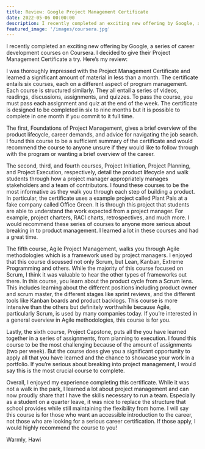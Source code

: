 ```yaml
---
title: Review: Google Project Management Certificate
date: 2022-05-06 00:00:00
description: I recently completed an exciting new offering by Google, a series of career development courses on Coursera. I decided to give their Project Management Certificate a try. 
featured_image: '/images/coursera.jpg'
---
```


I recently completed an exciting new offering by Google, a series of career development courses on Coursera. I decided to give their Project Management Certificate a try. Here’s my review:

I was thoroughly impressed with the Project Management Certificate and learned a significant amount of material in less than a month. The certificate entails six courses, each on a different aspect of program management. Each course is structured similarly. They all entail a series of videos, readings, discussions, assignments, and quizzes. To pass the course, you must pass each assignment and quiz at the end of the week. The certificate is designed to be completed in six to nine months but it is possible to complete in one month if you commit to it full time.

The first, Foundations of Project Management, gives a brief overview of the product lifecycle, career demands, and advice for navigating the job search. I found this course to be a sufficient summary of the certificate and would recommend the course to anyone unsure if they would like to follow through with the program or wanting a brief overview of the career.

The second, third, and fourth courses, Project Initiation, Project Planning, and Project Execution, respectively, detail the product lifecycle and walk students through how a project manager appropriately manages stakeholders and a team of contributors. I found these courses to be the most informative as they walk you through each step of building a product. In particular, the certificate uses a example project called Plant Pals at a fake company called Office Green. It is through this project that students are able to understand the work expected from a project manager. For example, project charters, RACI charts, retrospectives, and much more. I would recommend these series of courses to anyone more serious about breaking in to product management. I learned a lot in these courses and had a great time.

The fifth course, Agile Project Management, walks you through Agile methodologies which is a framework used by project managers. I enjoyed that this course discussed not only Scrum, but Lean, Kanban, Extreme Programming and others. While the majority of this course focused on Scrum, I think it was valuable to hear the other types of frameworks out there. In this course, you learn about the product cycle from a Scrum lens. This includes learning about the different positions including product owner and scrum master, the different stages like sprint reviews, and the different tools like Kanban boards and product backlogs. This course is more intensive than the others but definitely worthwhile because Agile, particularly Scrum, is used by many companies today. If you’re interested in a general overview in Agile methodologies, this course is for you.

Lastly, the sixth course, Project Capstone, puts all the you have learned together in a series of assignments, from planning to execution. I found this course to be the most challenging because of the amount of assignments (two per week). But the course does give you a significant opportunity to apply all that you have learned and the chance to showcase your work in a portfolio. If you’re serious about breaking into project management, I would say this is the most crucial course to complete.

Overall, I enjoyed my experience completing this certificate. While it was not a walk in the park, I learned a lot about project management and can now proudly share that I have the skills necessary to run a team. Especially as a student on a quarter leave, it was nice to replace the structure that school provides while still maintaining the flexibility from home. I will say this course is for those who want an accessible introduction to the career, not those who are looking for a serious career certification. If those apply, I would highly recommend the course to you!

Warmly, Hawi

